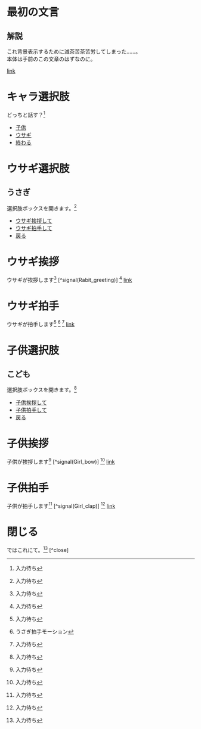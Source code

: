 最初の文言
==========
解説
-----------
これ背景表示するために滅茶苦茶苦労してしまった……。  
本体は手前のこの文章のはずなのに。

[link](explain02.md#キャラ選択肢)

キャラ選択肢
===========
どっちと話す？[^wait]
* [子供](explain02.md#子供選択肢)
* [ウサギ](explain02.md#ウサギ選択肢)
* [終わる](explain02.md#閉じる)

ウサギ選択肢
===========
うさぎ
-----------
選択肢ボックスを開きます。[^wait]
* [ウサギ挨拶して](explain02.md#ウサギ挨拶)
* [ウサギ拍手して](explain02.md#ウサギ拍手)
* [戻る](explain02.md#キャラ選択肢)

ウサギ挨拶
===========
ウサギが挨拶します[^wait]
[^signal(Rabit_greeting)]
[^wait]
[link](explain02.md#ウサギ選択肢)

ウサギ拍手
===========
ウサギが拍手します[^wait]
[^signal(Rabit_clap)]
[^wait]
[link](explain02.md#ウサギ選択肢)

子供選択肢
===========
こども
-----------
選択肢ボックスを開きます。[^wait]
* [子供挨拶して](explain02.md#子供挨拶)
* [子供拍手して](explain02.md#子供拍手)
* [戻る](explain02.md#キャラ選択肢)

子供挨拶
===========
子供が挨拶します[^wait]
[^signal(Girl_bow)]
[^wait]
[link](explain02.md#子供選択肢)

子供拍手
===========
子供が拍手します[^wait]
[^signal(Girl_clap)]
[^wait]
[link](explain02.md#子供選択肢)

閉じる
===========
ではこれにて。[^wait]
[^close]

[^wait]: 入力待ち  
[^signal(Rabit_clap)]: うさぎ拍手モーション  
[^signal(Rabit_bow)]: うさぎ挨拶モーション  
